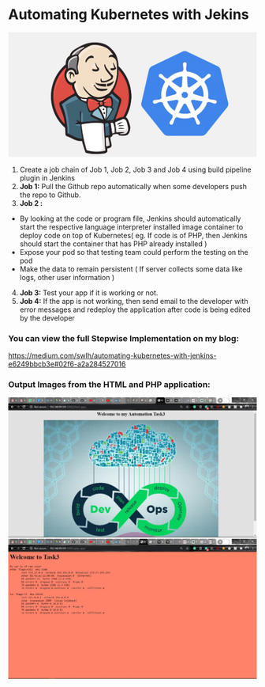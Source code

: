 # Automating Kubernetes with Jekins  

<img src="imgs/devTask3.jpg" alt="Main Image">  

1. Create a job chain of Job 1, Job 2, Job 3 and Job 4 using build pipeline plugin in Jenkins  
2. __Job 1:__ Pull the Github repo automatically when some developers push the repo to Github.  
3. __Job 2 :__  
- By looking at the code or program file, Jenkins should automatically start the respective language interpreter installed image container to deploy code on top of Kubernetes( eg. If code is of PHP, then Jenkins should start the container that has PHP already installed )  
- Expose your pod so that testing team could perform the testing on the pod  
- Make the data to remain persistent ( If server collects some data like logs, other user information )  
4. __Job 3:__ Test your app if it is working or not.  
5. __Job 4:__ If the app is not working, then send email to the developer with error messages and redeploy the application after code is being edited by the developer  

### You can view the full Stepwise Implementation on my blog:  
https://medium.com/swlh/automating-kubernetes-with-jenkins-e6249bbcb3e#02f6-a2a284527016  

### Output Images from the HTML and PHP application:  

<img src="imgs/html_app.JPG" alt="HTML Application">  

<img src="imgs/php_app.JPG" alt="PHP Application">
